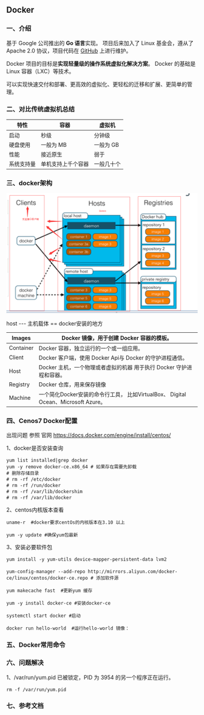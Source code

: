 ## Docker

### 一、介绍

基于 Google 公司推出的 **Go 语言**实现。 项目后来加入了 Linux 基金会，遵从了 Apache 2.0 协议，项目代码在 [GitHub](https://github.com/docker/docker) 上进行维护。

Docker 项目的目标是**实现轻量级的操作系统虚拟化解决方案**。 Docker 的基础是 Linux 容器（LXC）等技术。

可以实现快速交付和部署、更高效的虚拟化、更轻松的迁移和扩展、更简单的管理。

### 二、对比传统虚拟机总结

| **特性**   | **容器**           | **虚拟机** |
| ---------- | ------------------ | ---------- |
| 启动       | 秒级               | 分钟级     |
| 硬盘使用   | 一般为 MB          | 一般为 GB  |
| 性能       | 接近原生           | 弱于       |
| 系统支持量 | 单机支持上千个容器 | 一般几十个 |

### 三、docker架构

<img src="img/1234.png" alt="1234" style="zoom:50%;" />

host --- 主机载体 == docker安装的地方

| Images    | Docker  镜像，用于创建 Docker  容器的模板。                  |
| --------- | ------------------------------------------------------------ |
| Container | Docker  容器，独立运行的一个或一组应用。                     |
| Client    | Docker  客户端，使用 Docker  Api与 Docker  的守护进程通信。  |
| Host      | Docker  主机，一个物理或者虚拟的机器  用于执行 Docker  守护进程和容器。 |
| Registry  | Docker  仓库，用来保存镜像                                   |
| Machine   | 一个简化Docker安装的命令行工具，  比如VirtualBox、  Digital Ocean、Microsoft Azure。 |



### 四、Cenos7 Docker配置

出现问题 参照 官网 https://docs.docker.com/engine/install/centos/

1、docker是否安装查询

```shell
yum list installed|grep docker 
yum -y remove docker-ce.x86_64 # 如果存在需要先卸载
# 删除存储目录
# rm -rf /etc/docker
# rm -rf /run/docker
# rm -rf /var/lib/dockershim
# rm -rf /var/lib/docker
```

2、centos内核版本查看 

```shell
uname-r  #docker要求centOs的内核版本在3.10 以上

yum -y update #确保yum包最新
```

3、安装必要软件包

```shell
yum install -y yum-utils device-mapper-persistent-data lvm2

yum-config-manager --add-repo http://mirrors.aliyun.com/docker-ce/linux/centos/docker-ce.repo # 添加软件源

yum makecache fast  #更新yum 缓存

yum -y install docker-ce #安装docker-ce

systemctl start docker #启动

docker run hello-world  #运行hello-world 镜像： 

```

































### 五、Docker常用命令





### 六、问题解决

1、/var/run/yum.pid 已被锁定，PID 为 3954 的另一个程序正在运行。

```shell
rm -f /var/run/yum.pid
```





### 七、参考文档

[centOs7 安装docker 镜像]: https://blog.csdn.net/weixin_39477597/article/details/87715899

